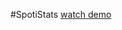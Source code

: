 #SpotiStats
[watch demo]([https://www.youtube.com/watch?v=example](https://youtube.com/shorts/rYEuFm6o-A8))
